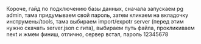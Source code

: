 Короче, гайд по подключению базы данных, сначала запускаем pg admin, тама придумываем свой пароль, затем кликаем на вкладочку инструмены/tools, тама выбираем import/expotr server (перед этим нужно скачать server.json с гита), выбираем путь файла, прокликиваем next и жмем финиш, отлично, сервер встал, пароль 12345678
